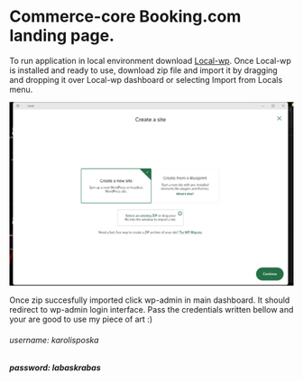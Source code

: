 
# Commerce-core Booking.com landing page.
To run application in local environment download [Local-wp](https://localwp.com/). Once Local-wp is installed and ready to use, download zip file and import it by dragging and dropping it over Local-wp dashboard or selecting Import from Locals menu.

![image](/assets/asset.png)

Once zip succesfully imported click wp-admin in main dashboard. It should redirect to wp-admin login interface. Pass the credentials written bellow and your are good to use my piece of art :) 

###### username: karolisposka
##### password: labaskrabas

